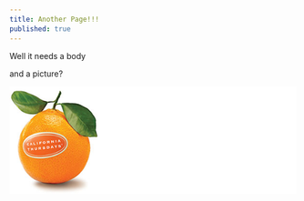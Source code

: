 ```yaml
---
title: Another Page!!!
published: true
---
```

Well it needs a body



and a picture?



![](/uploads/ct-orange.jpg)
